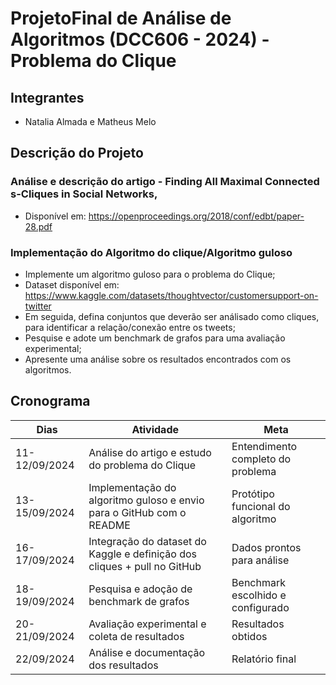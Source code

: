 # ProjetoFinal de Análise de Algoritmos (DCC606 - 2024) - Problema do Clique
## Integrantes
- Natalia Almada e Matheus Melo

## Descrição do Projeto
### Análise e descrição do  artigo - Finding All Maximal Connected s-Cliques in Social Networks,
* Disponível em: https://openproceedings.org/2018/conf/edbt/paper-28.pdf
  
### Implementação do Algoritmo do clique/Algoritmo guloso

* Implemente um algoritmo guloso para o problema do Clique;
* Dataset disponível em: https://www.kaggle.com/datasets/thoughtvector/customersupport-on-twitter
* Em seguida, defina conjuntos que deverão ser análisado como cliques, para identificar a relação/conexão entre os tweets;
* Pesquise e adote um benchmark de grafos para uma avaliação experimental;
* Apresente uma análise sobre os resultados encontrados com os algoritmos.
## Cronograma

| Dias        | Atividade                                             | Meta                            |
|-------------|-------------------------------------------------------|----------------------------------|
| 11-12/09/2024  | Análise do artigo e estudo do problema do Clique      | Entendimento completo do problema |
| 13-15/09/2024  | Implementação do algoritmo guloso e envio para o GitHub com o README | Protótipo funcional do algoritmo |
| 16-17/09/2024  | Integração do dataset do Kaggle e definição dos cliques + pull no GitHub | Dados prontos para análise       |
| 18-19/09/2024  | Pesquisa e adoção de benchmark de grafos             | Benchmark escolhido e configurado |
| 20-21/09/2024  | Avaliação experimental e coleta de resultados        | Resultados obtidos               |
| 22/09/2024     | Análise e documentação dos resultados                | Relatório final                  |
